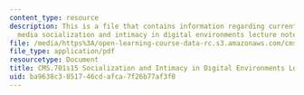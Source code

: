 ```yaml
---
content_type: resource
description: This is a file that contains information regarding current debates in
  media socialization and intimacy in digital environments lecture notes.
file: /media/https%3A/open-learning-course-data-rc.s3.amazonaws.com/cms-701-current-debates-in-media-spring-2015/ba9638c3851746cdafca7f26b77af3f0_MITCMS_701S15_Socializtion.pdf
file_type: application/pdf
resourcetype: Document
title: CMS.701s15 Socialization and Intimacy in Digital Environments Lecture Notes
uid: ba9638c3-8517-46cd-afca-7f26b77af3f0
---
```

